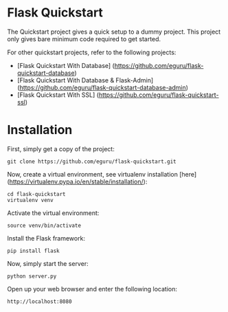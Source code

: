 # Flask Quickstart

The Quickstart project gives a quick setup to a dummy project. This project only gives bare minimum code required to get started.

For other quickstart projects, refer to the following projects:

* [Flask Quickstart With Database] (https://github.com/eguru/flask-quickstart-database)
* [Flask Quickstart With Database & Flask-Admin] (https://github.com/eguru/flask-quickstart-database-admin)
* [Flask Quickstart With SSL] (https://github.com/eguru/flask-quickstart-ssl)

# Installation

First, simply get a copy of the project:

```
git clone https://github.com/eguru/flask-quickstart.git
```

Now, create a virtual environment, see virtualenv installation [here] (https://virtualenv.pypa.io/en/stable/installation/):

```
cd flask-quickstart
virtualenv venv
```

Activate the virtual environment:

```
source venv/bin/activate
```

Install the Flask framework:

```
pip install flask
```

Now, simply start the server:

```
python server.py
```

Open up your web browser and enter the following location:

```
http://localhost:8080
```
